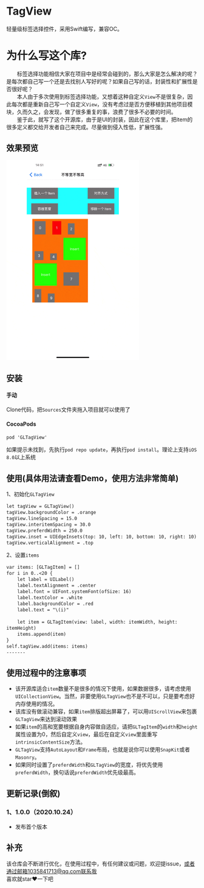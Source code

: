 # TagView
轻量级标签选择控件，采用Swift编写，兼容OC。

# 为什么写这个库?
&emsp;&emsp;标签选择功能相信大家在项目中是经常会碰到的，那么大家是怎么解决的呢？是每次都自己写一个还是去找别人写好的呢？如果自己写的话，封装性和扩展性是否很好呢？<br/>
&emsp;&emsp;本人由于多次使用到标签选择功能，又想着这种自定义`View`不是很复杂，因此每次都是重新自己写一个自定义`View`，没有考虑过是否方便移植到其他项目模块，久而久之，会发现，做了很多重复的事，浪费了很多不必要的时间。<br/>
&emsp;&emsp;鉴于此，就写了这个开源库，由于是UI的封装，因此在这个库里，把item的很多定义都交给开发者自己来完成。尽量做到侵入性低，扩展性强。<br/>

## 效果预览
<img src="GIF/example.gif" width="350">

## 安装
#### 手动
Clone代码，把`Sources`文件夹拖入项目就可以使用了

#### CocoaPods

```
pod 'GLTagView'
```
如果提示未找到，先执行`pod repo update`，再执行`pod install`。理论上支持`iOS 8.0`以上系统

## 使用(具体用法请查看Demo，使用方法非常简单)
1、初始化`GLTagView`
```
let tagView = GLTagView()
tagView.backgroundColor = .orange
tagView.lineSpacing = 15.0
tagView.interitemSpacing = 30.0
tagView.preferdWidth = 250.0
tagView.inset = UIEdgeInsets(top: 10, left: 10, bottom: 10, right: 10)
tagView.verticalAlignment = .top
```
2、设置`items`
```
var items: [GLTagItem] = []
for i in 0..<20 {
    let label = UILabel()
    label.textAlignment = .center
    label.font = UIFont.systemFont(ofSize: 16)
    label.textColor = .white
    label.backgroundColor = .red
    label.text = "\(i)"
    
    let item = GLTagItem(view: label, width: itemWidth, height: itemHeight)
    items.append(item)
}
self.tagView.add(items: items)
-------

```
## 使用过程中的注意事项
- 该开源库适合`item`数量不是很多的情况下使用，如果数据很多，请考虑使用`UICollectionView`。当然，非要使用`GLTagView`也不是不可以，只是要考虑好内存使用的情况。
- 该库没有做滚动兼容，如果`item`排版超出屏幕了，可以用`UIScrollView`来包裹`GLTagView`来达到滚动效果
- 如果`item`的高和宽要根据自身内容做自适应，请把`GLTagItem`的`width`和`height`属性设置为0，然后自定义`view`，最后在自定义`view`里面重写`intrinsicContentSize`方法。
- `GLTagView`支持`AutoLayout`和`Frame`布局，也就是说你可以使用`SnapKit`或者`Masonry`。
- 如果同时设置了`preferdWidth`和`GLTagView`的宽度，将优先使用`preferdWidth`，换句话说`preferdWidth`优先级最高。

## 更新记录(倒叙)
### 1、1.0.0（2020.10.24）
- 发布首个版本

## 补充
该仓库会不断进行优化，在使用过程中，有任何建议或问题，欢迎提issue，或者通过邮箱1035841713@qq.com联系我<br>
喜欢就star❤️一下吧